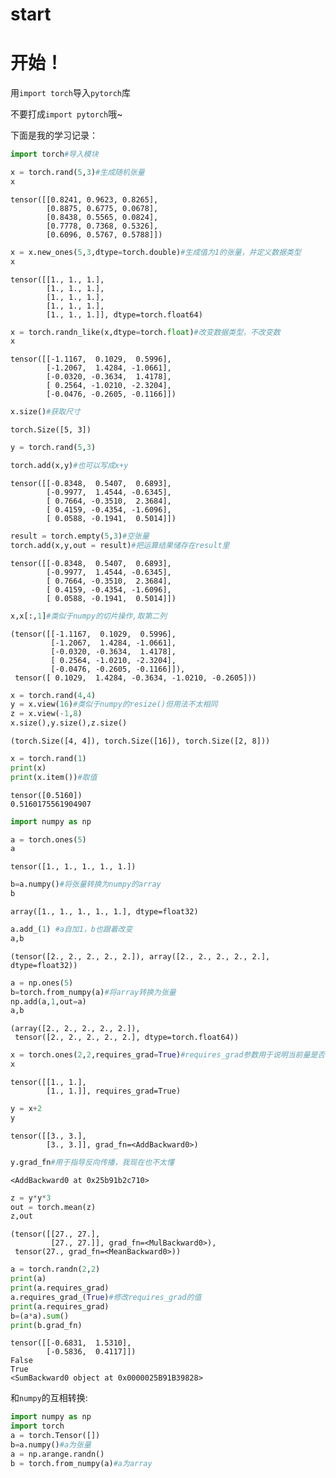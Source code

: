 # start


# 开始！

用`import torch`导入`pytorch`库

不要打成`import pytorch`哦~

下面是我的学习记录：

```python
import torch#导入模块
```


```python
x = torch.rand(5,3)#生成随机张量
x
```




    tensor([[0.8241, 0.9623, 0.8265],
            [0.8875, 0.6775, 0.0678],
            [0.8438, 0.5565, 0.0824],
            [0.7778, 0.7368, 0.5326],
            [0.6096, 0.5767, 0.5788]])




```python
x = x.new_ones(5,3,dtype=torch.double)#生成值为1的张量，并定义数据类型
x
```




    tensor([[1., 1., 1.],
            [1., 1., 1.],
            [1., 1., 1.],
            [1., 1., 1.],
            [1., 1., 1.]], dtype=torch.float64)




```python
x = torch.randn_like(x,dtype=torch.float)#改变数据类型，不改变数
x
```




    tensor([[-1.1167,  0.1029,  0.5996],
            [-1.2067,  1.4284, -1.0661],
            [-0.0320, -0.3634,  1.4178],
            [ 0.2564, -1.0210, -2.3204],
            [-0.0476, -0.2605, -0.1166]])




```python
x.size()#获取尺寸
```




    torch.Size([5, 3])




```python
y = torch.rand(5,3)
```


```python
torch.add(x,y)#也可以写成x+y
```




    tensor([[-0.8348,  0.5407,  0.6893],
            [-0.9977,  1.4544, -0.6345],
            [ 0.7664, -0.3510,  2.3684],
            [ 0.4159, -0.4354, -1.6096],
            [ 0.0588, -0.1941,  0.5014]])




```python
result = torch.empty(5,3)#空张量
torch.add(x,y,out = result)#把运算结果储存在result里
```




    tensor([[-0.8348,  0.5407,  0.6893],
            [-0.9977,  1.4544, -0.6345],
            [ 0.7664, -0.3510,  2.3684],
            [ 0.4159, -0.4354, -1.6096],
            [ 0.0588, -0.1941,  0.5014]])




```python
x,x[:,1]#类似于numpy的切片操作,取第二列
```




    (tensor([[-1.1167,  0.1029,  0.5996],
             [-1.2067,  1.4284, -1.0661],
             [-0.0320, -0.3634,  1.4178],
             [ 0.2564, -1.0210, -2.3204],
             [-0.0476, -0.2605, -0.1166]]),
     tensor([ 0.1029,  1.4284, -0.3634, -1.0210, -0.2605]))




```python
x = torch.rand(4,4)
y = x.view(16)#类似于numpy的resize()但用法不太相同
z = x.view(-1,8)
x.size(),y.size(),z.size()
```




    (torch.Size([4, 4]), torch.Size([16]), torch.Size([2, 8]))




```python
x = torch.rand(1)
print(x)
print(x.item())#取值
```

    tensor([0.5160])
    0.5160175561904907



```python
import numpy as np
```


```python
a = torch.ones(5)
a
```




    tensor([1., 1., 1., 1., 1.])




```python
b=a.numpy()#将张量转换为numpy的array
b
```




    array([1., 1., 1., 1., 1.], dtype=float32)




```python
a.add_(1) #a自加1，b也跟着改变
a,b
```




    (tensor([2., 2., 2., 2., 2.]), array([2., 2., 2., 2., 2.], dtype=float32))




```python
a = np.ones(5)
b=torch.from_numpy(a)#将array转换为张量
np.add(a,1,out=a)
a,b
```




    (array([2., 2., 2., 2., 2.]),
     tensor([2., 2., 2., 2., 2.], dtype=torch.float64))




```python
x = torch.ones(2,2,requires_grad=True)#requires_grad参数用于说明当前量是否需要在计算中保留对应的梯度信息以线性回归为例，为了得到最合适的参数值，我们需要设置一个相关的损失函数，根据梯度回传的思路进行训练。
x
```




    tensor([[1., 1.],
            [1., 1.]], requires_grad=True)




```python
y = x+2
y
```




    tensor([[3., 3.],
            [3., 3.]], grad_fn=<AddBackward0>)




```python
y.grad_fn#用于指导反向传播，我现在也不太懂
```




    <AddBackward0 at 0x25b91b2c710>




```python
z = y*y*3
out = torch.mean(z)
z,out
```




    (tensor([[27., 27.],
             [27., 27.]], grad_fn=<MulBackward0>),
     tensor(27., grad_fn=<MeanBackward0>))




```python
a = torch.randn(2,2)
print(a)
print(a.requires_grad)
a.requires_grad_(True)#修改requires_grad的值
print(a.requires_grad)
b=(a*a).sum()
print(b.grad_fn)
```

    tensor([[-0.6831,  1.5310],
            [-0.5836,  0.4117]])
    False
    True
    <SumBackward0 object at 0x0000025B91B39828>

和`numpy`的互相转换:

```python
import numpy as np
import torch
a = torch.Tensor([])
b=a.numpy()#a为张量
a = np.arange.randn()
b = torch.from_numpy(a)#a为array
```






